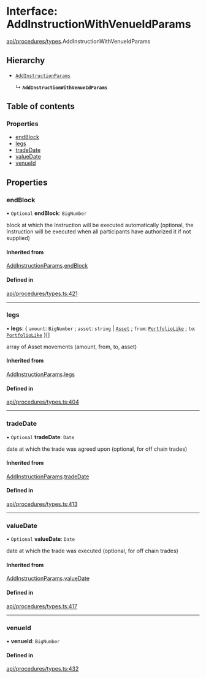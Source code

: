# Interface: AddInstructionWithVenueIdParams

[api/procedures/types](../wiki/api.procedures.types).AddInstructionWithVenueIdParams

## Hierarchy

- [`AddInstructionParams`](../wiki/api.procedures.types.AddInstructionParams)

  ↳ **`AddInstructionWithVenueIdParams`**

## Table of contents

### Properties

- [endBlock](../wiki/api.procedures.types.AddInstructionWithVenueIdParams#endblock)
- [legs](../wiki/api.procedures.types.AddInstructionWithVenueIdParams#legs)
- [tradeDate](../wiki/api.procedures.types.AddInstructionWithVenueIdParams#tradedate)
- [valueDate](../wiki/api.procedures.types.AddInstructionWithVenueIdParams#valuedate)
- [venueId](../wiki/api.procedures.types.AddInstructionWithVenueIdParams#venueid)

## Properties

### endBlock

• `Optional` **endBlock**: `BigNumber`

block at which the Instruction will be executed automatically (optional, the Instruction will be executed when all participants have authorized it if not supplied)

#### Inherited from

[AddInstructionParams](../wiki/api.procedures.types.AddInstructionParams).[endBlock](../wiki/api.procedures.types.AddInstructionParams#endblock)

#### Defined in

[api/procedures/types.ts:421](https://github.com/PolymeshAssociation/polymesh-sdk/blob/16e8c2ca/src/api/procedures/types.ts#L421)

___

### legs

• **legs**: { `amount`: `BigNumber` ; `asset`: `string` \| [`Asset`](../wiki/api.entities.Asset.Asset) ; `from`: [`PortfolioLike`](../wiki/types#portfoliolike) ; `to`: [`PortfolioLike`](../wiki/types#portfoliolike)  }[]

array of Asset movements (amount, from, to, asset)

#### Inherited from

[AddInstructionParams](../wiki/api.procedures.types.AddInstructionParams).[legs](../wiki/api.procedures.types.AddInstructionParams#legs)

#### Defined in

[api/procedures/types.ts:404](https://github.com/PolymeshAssociation/polymesh-sdk/blob/16e8c2ca/src/api/procedures/types.ts#L404)

___

### tradeDate

• `Optional` **tradeDate**: `Date`

date at which the trade was agreed upon (optional, for off chain trades)

#### Inherited from

[AddInstructionParams](../wiki/api.procedures.types.AddInstructionParams).[tradeDate](../wiki/api.procedures.types.AddInstructionParams#tradedate)

#### Defined in

[api/procedures/types.ts:413](https://github.com/PolymeshAssociation/polymesh-sdk/blob/16e8c2ca/src/api/procedures/types.ts#L413)

___

### valueDate

• `Optional` **valueDate**: `Date`

date at which the trade was executed (optional, for off chain trades)

#### Inherited from

[AddInstructionParams](../wiki/api.procedures.types.AddInstructionParams).[valueDate](../wiki/api.procedures.types.AddInstructionParams#valuedate)

#### Defined in

[api/procedures/types.ts:417](https://github.com/PolymeshAssociation/polymesh-sdk/blob/16e8c2ca/src/api/procedures/types.ts#L417)

___

### venueId

• **venueId**: `BigNumber`

#### Defined in

[api/procedures/types.ts:432](https://github.com/PolymeshAssociation/polymesh-sdk/blob/16e8c2ca/src/api/procedures/types.ts#L432)
